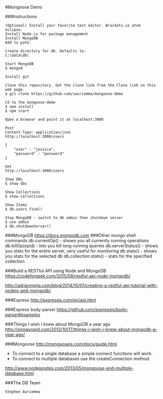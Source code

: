 
#Mongoose Demo

###Instructions

    (Optional) Install your favorite text editor. Brackets.io atom eclipse.
    Install Node.js for package management
    Install MongoDB    
    Add to path.

    Create directory for db. Defaults to:
    C:\data\db\

    Start MongoDB
    $ mongod

    Install git

    Clone this repository. Get the clone link from the Clone link on this web page.
    $ git clone https://github.com/sauriemma/mongoose-demo

    Cd to the mongoose-demo
    $ npm install
    $ npm start

    Open a browser and point it at localhost:3000

    Post
    Content-Type: application/json
    http://localhost:3000/users

    {
        "user" : "jessica",
        "password" : "password"
    }

    Get
    http://localhost:3000/users

    Show DBs
    $ show dbs

    Show Collections
    $ show collections

    Show Items
    $ db.users.find()

    Stop MongoDB - switch to db admin then shutdown server
    $ use admin
    $ db.shutdownServer()


###MongoDB
https://docs.mongodb.com
###Other mongo shell commands
    db.currentOp() - shows you all currently running operations
    db.killOp(opid) - lets you kill long running queries
    db.serverStatus() - shows you stats for the entire server, very useful for monitoring
    db.stats() - shows you stats for the selected db
    db.collection.stats() - stats for the specified collection

###Build a RESTful API using Node and MongoDB
https://codeforgeek.com/2015/08/restful-api-node-mongodb/

http://adrianmejia.com/blog/2014/10/01/creating-a-restful-api-tutorial-with-nodejs-and-mongodb/

###Express
http://expressjs.com/en/api.html

###Express body-parser
https://github.com/expressjs/body-parser#examples

###Things I wish I knew about MongoDB a year ago
http://snmaynard.com/2012/10/17/things-i-wish-i-knew-about-mongodb-a-year-ago/

###Mongoose
http://mongoosejs.com/docs/guide.html
    
- To connect to a single database a simple connect functions will work.
- To connect to multiple databases use the createConnection method.

http://www.nodejsnotes.com/2013/05/mongoose-and-multiple-database.html

###The DB Team

    Stephen Auriemma
